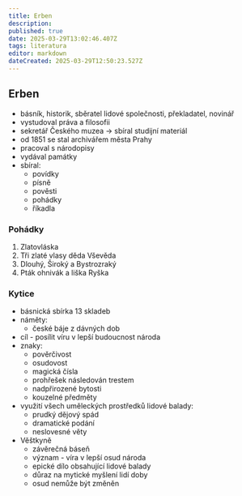 ```yaml
---
title: Erben
description: 
published: true
date: 2025-03-29T13:02:46.407Z
tags: literatura
editor: markdown
dateCreated: 2025-03-29T12:50:23.527Z
---
```


## Erben
- básník, historik, sběratel lidové společnosti, překladatel, novinář
- vystudoval práva a filosofii
- sekretář Českého muzea -> sbíral studijní materiál
- od 1851 se stal archivářem města Prahy
- pracoval s národopisy
- vydával památky
- sbíral:
	- povídky
	- písně
	- pověsti
	- pohádky
	- říkadla

### Pohádky
1. Zlatovláska
2. Tři zlaté vlasy děda Vševěda
3. Dlouhý, Široký a Bystrozraký
4. Pták ohnivák a liška Ryška

### Kytice
- básnická sbírka 13 skladeb
- náměty:
	- české báje z dávných dob
- cíl - posílit víru v lepší budoucnost národa
- znaky:
	- pověrčivost
	- osudovost
	- magická čísla
	- prohřešek následován trestem
	- nadpřirozené bytosti
	- kouzelné předměty
- využití všech uměleckých prostředků lidové balady:
	- prudký dějový spád
	- dramatické podání
	- neslovesné věty
- Věštkyně
	- závěrečná báseň
	- význam - víra v lepší osud národa
	- epické dílo obsahující lidové balady
	- důraz na mytické myšlení lidí doby
	- osud nemůže být změněn